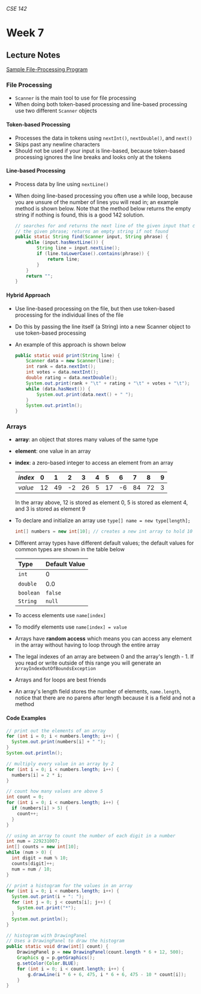 _CSE 142_
# Week 7
## Lecture Notes

[Sample File-Processing Program](Movies.java)

### File Processing
* `Scanner` is the main tool to use for file processing
* When doing both token-based processing and line-based processing use two different `Scanner` objects

#### Token-based Processing
* Processes the data in tokens using `nextInt()`, `nextDouble()`, and `next()`
* Skips past any newline characters
* Should not be used if your input is line-based, because token-based processing ignores the line breaks and looks only at the tokens

#### Line-based Processing
* Process data by line using `nextLine()`
* When doing line-based processing you often use a while loop, because you are unsure of the number of lines you will read in; an example method is shown below. Note that the method below returns the empty string if nothing is found, this is a good 142 solution.

  ```java
  // searches for and returns the next line of the given input that contains
  // the given phrase; returns an empty string if not found
  public static String find(Scanner input, String phrase) {
      while (input.hasNextLine()) {
          String line = input.nextLine();
          if (line.toLowerCase().contains(phrase)) {
              return line;
          }
      }
      return "";
  }
  ```

#### Hybrid Approach
* Use line-based processing on the file, but then use token-based processing for the individual lines of the file
* Do this by passing the line itself (a String) into a new Scanner object to use token-based processing
* An example of this approach is shown below

  ```java
  public static void print(String line) {
      Scanner data = new Scanner(line);
      int rank = data.nextInt();
      int votes = data.nextInt();
      double rating = data.nextDouble();
      System.out.print(rank + "\t" + rating + "\t" + votes + "\t");
      while (data.hasNext()) {
          System.out.print(data.next() + " ");
      }
      System.out.println();
  }
  ```

### Arrays
* __array__: an object that stores many values of the same type
* __element__: one value in an array
* __index__: a zero-based integer to access an element from an array

  | _index_ | 0 | 1 | 2 | 3 | 4 | 5 | 6 | 7 | 8 | 9 |
  | :--- | :--- | :--- | :--- | :--- | :--- | :--- | :--- | :--- | :--- | :--- |
  | _value_ | 12 | 49 | -2 | 26 | 5 | 17 | -6 | 84 | 72 | 3 |
  
  In the array above, 12 is stored as element 0, 5 is stored as element 4, and 3 is stored as element 9
* To declare and initialize an array use `type[] name = new type[length];`

  ```java
  int[] numbers = new int[10]; // creates a new int array to hold 10 values; all starting at zero
  ```
* Different array types have different default values; the default values for common types are shown in the table below

  | __Type__ | __Default Value__ |
  | :--- | :--- |
  | `int` | 0 |
  | `double` | 0.0 |
  | `boolean` | `false` |
  | `String` | `null` |

* To access elements use `name[index]`
* To modify elements use `name[index] = value`
* Arrays have __random access__ which means you can access any element in the array without having to loop through the entire array
* The legal indexes of an array are between 0 and the array's length - 1. If you read or write outside of this range you will generate an `ArrayIndexOutOfBoundsException`
* Arrays and for loops are best friends
* An array's length field stores the number of elements, `name.length`, notice that there are no parens after length because it is a field and not a method

#### Code Examples

  ```java
  // print out the elements of an array
  for (int i = 0; i < numbers.length; i++) {
    System.out.print(numbers[i] + " ");
  }
  System.out.println();

  // multiply every value in an array by 2
  for (int i = 0; i < numbers.length; i++) {
    numbers[i] = 2 * i;
  }
  
  // count how many values are above 5
  int count = 0;
  for (int i = 0; i < numbers.length; i++) {
    if (numbers[i] > 5) {
      count++;
    }
  }

  // using an array to count the number of each digit in a number
  int num = 229231007;
  int[] counts = new int[10];
  while (num > 0) {
    int digit = num % 10;
    counts[digit]++;
    num = num / 10;
  }
  
  // print a histogram for the values in an array
  for (int i = 0; i < numbers.length; i++) {
    System.out.print(i + ": ");
    for (int j = 0; j < counts[i]; j++) {
      System.out.print("*");
    }
    System.out.println();
  }
  
  // histogram with DrawingPanel
  // Uses a DrawingPanel to draw the histogram
  public static void draw(int[] count) {
      DrawingPanel p = new DrawingPanel(count.length * 6 + 12, 500);
      Graphics g = p.getGraphics();
      g.setColor(Color.BLUE);
      for (int i = 0; i < count.length; i++) {
          g.drawLine(i * 6 + 6, 475, i * 6 + 6, 475 - 10 * count[i]);
      }
  }
  ```
